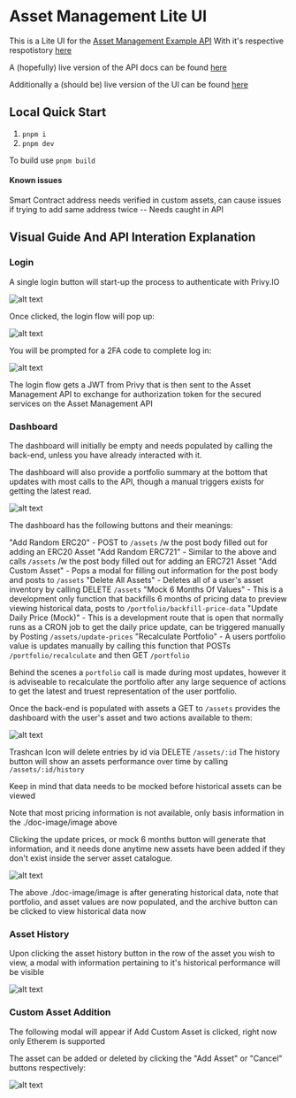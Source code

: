 # Asset Management Lite UI

This is a Lite UI for the [Asset Management Example API](https://github.com/ACatThatPrograms/asset-management-api)
With it's respective respotistory [here]()

A (hopefully) live version of the API docs can be found [here](https://assetapi.acatthatprograms.com/api-docs)

Additionally a (should be) live version of the UI can be found [here](https://cats-asset-management.netlify.app/)

## Local Quick Start 

1. `pnpm i`
2. `pnpm dev`

To build use `pnpm build`

#### Known issues

Smart Contract address needs verified in custom assets, can cause issues if trying to add same address twice -- Needs caught in API

## Visual Guide And API Interation Explanation

### Login

A single login button will start-up the process to authenticate with Privy.IO

![alt text](./doc-image/image.png)

Once clicked, the login flow will pop up:

![alt text](./doc-image/image-1.png)

You will be prompted for a 2FA code to complete log in:

![alt text](./doc-image/image-2.png)

The login flow gets a JWT from Privy that is then sent to the Asset Management API to exchange for authorization token for the secured services on the Asset Management API

### Dashboard

The dashboard will initially be empty and needs populated by calling the back-end, unless you have already interacted with it.

The dashboard will also provide a portfolio summary at the bottom that updates with most calls to the API, though a manual triggers exists for getting the latest read.

![alt text](./doc-image/image-3.png)

The dashboard has the following buttons and their meanings:

"Add Random ERC20" - POST to `/assets` /w the post body filled out for adding an ERC20 Asset
"Add Random ERC721" - Similar to the above and calls `/assets` /w the post body filled out for adding an ERC721 Asset
"Add Custom Asset" - Pops a modal for filling out information for the post body and posts to `/assets` 
"Delete All Assets" - Deletes all of a user's asset inventory by calling DELETE `/assets`
"Mock 6 Months Of Values" - This is a development only function that backfills 6 months of pricing data to preview viewing historical data, posts to `/portfolio/backfill-price-data`
"Update Daily Price (Mock)" - This is a development route that is open that normally runs as a CRON job to get the daily price update, can be triggered manually by Posting `/assets/update-prices`
"Recalculate Portfolio" - A users portfolio value is updates manually by calling this function that POSTs `/portfolio/recalculate`  and then GET `/portfolio`

Behind the scenes a `portfolio` call is made during most updates, however it is adviseable to recalculate the portfolio after any large sequence of actions to get the latest and truest representation of the user portfolio.

Once the back-end is populated with assets a GET to `/assets` provides the dashboard with the user's asset and two actions available to them:

![alt text](./doc-image/image-4.png)

Trashcan Icon will delete entries by id via DELETE `/assets/:id`
The history button will show an assets performance over time by calling `/assets/:id/history`

Keep in mind that data needs to be mocked before historical assets can be viewed

Note that most pricing information is not available, only basis information in the ./doc-image/image above

Clicking the update prices, or mock 6 months button will generate that information, and it needs done anytime new assets have been added if they don't exist inside the server asset catalogue.

![alt text](./doc-image/image-5.png)

The above ./doc-image/image is after generating historical data, note that portfolio, and asset values are now populated, and the archive button can be clicked to view historical data now

### Asset History

Upon clicking the asset history button in the row of the asset you wish to view, a modal with information pertaining to it's historical performance will be visible

![alt text](./doc-image/image-6.png)

### Custom Asset Addition

The following modal will appear if Add Custom Asset is clicked, right now only Etherem is supported

The asset can be added or deleted by clicking the "Add Asset" or "Cancel" buttons respectively:

![alt text](./doc-image/image-7.png)

